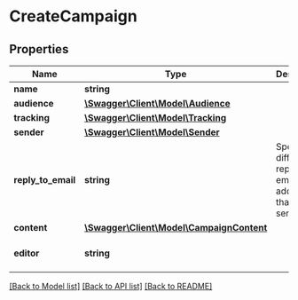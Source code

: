 # CreateCampaign

## Properties
Name | Type | Description | Notes
------------ | ------------- | ------------- | -------------
**name** | **string** |  | 
**audience** | [**\Swagger\Client\Model\Audience**](Audience.md) |  | [optional] 
**tracking** | [**\Swagger\Client\Model\Tracking**](Tracking.md) |  | [optional] 
**sender** | [**\Swagger\Client\Model\Sender**](Sender.md) |  | [optional] 
**reply_to_email** | **string** | Specify a different reply-to email address than the sender | [optional] 
**content** | [**\Swagger\Client\Model\CampaignContent**](CampaignContent.md) |  | [optional] 
**editor** | **string** |  | [optional] [default to 'bee']

[[Back to Model list]](../../README.md#documentation-for-models) [[Back to API list]](../../README.md#documentation-for-api-endpoints) [[Back to README]](../../README.md)


